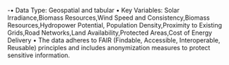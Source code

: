 -• Data Type: Geospatial and tabular 
• Key Variables: Solar Irradiance,Biomass Resources,Wind Speed and Consistency,Biomass Resources,Hydropower Potential,
Population Density,Proximity to Existing Grids,Road Networks,Land Availability,Protected Areas,Cost of Energy Delivery
• The data adheres to FAIR (Findable, Accessible, Interoperable, Reusable) principles and includes anonymization measures to protect sensitive information.
